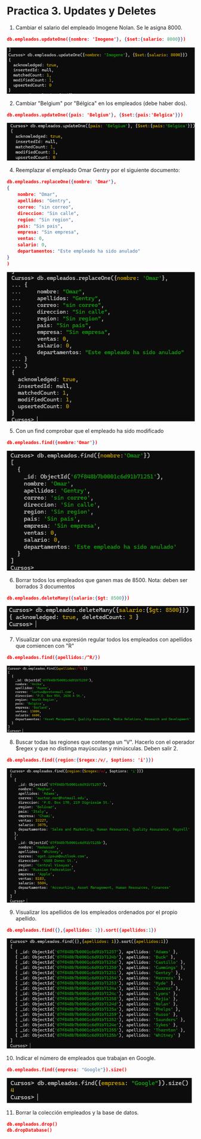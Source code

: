 # Practica 3. Updates y Deletes

1. Cambiar el salario del empleado Imogene Nolan. Se le asigna 8000.
```json
db.empleados.updateOne({nombre: 'Imogene'}, {$set:{salario: 8000}})
```
![alt text](image-10.png)

2. Cambiar "Belgium" por "Bélgica" en los empleados (debe haber dos).
```json
db.empleados.updateOne({pais: 'Belgium'}, {$set:{pais:'Belgica'}})
```
![alt text](image-11.png)

4. Reemplazar el empleado Omar Gentry por el siguiente documento:
```json
db.empleados.replaceOne({nombre: 'Omar'}, 
{
    nombre: "Omar",
    apellidos: "Gentry",
    correo: "sin correo",
    direccion: "Sin calle",
    region: "Sin region",
    pais: "Sin pais",
    empresa: "Sin empresa",
    ventas: 0,
    salario: 0,
    departamentos: "Este empleado ha sido anulado"
}
)
```
![alt text](image-12.png)


5. Con un find comprobar que el empleado ha sido modificado
```json
db.empleados.find({nombre:'Omar'})
```
![alt text](image-13.png)

6. Borrar todos los empleados que ganen mas de 8500. Nota: deben ser borrados 3 documentos
```json
db.empleados.deleteMany({salario:{$gt: 8500}})
```
![alt text](image-14.png)

7. Visualizar con una expresión regular todos los empleados con apellidos que comiencen con "R"
```json
db.empleados.find({apellidos:/^R/})
```
![alt text](image-15.png)

8. Buscar todas las regiones que contenga un "V". Hacerlo con el operador $regex y que no distinga mayúsculas y minúsculas. Deben salir 2.
```json
db.empleados.find({region:{$regex:/v/, $options: 'i'}})
```
![alt text](image-16.png)

9. Visualizar los apellidos de los empleados ordenados por el propio apellido.
```json
db.empleados.find({},{apellidos: 1}).sort({apellidos:1})
```
![alt text](image-17.png)

10. Indicar el número de empleados que trabajan en Google.
```json
db.empleados.find({empresa: "Google"}).size()
```
![alt text](image-18.png)

11. Borrar la colección empleados y la base de datos.
```json
db.empleados.drop()
db.dropDatabase()
```